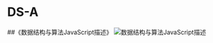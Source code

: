 # DS-A
##《数据结构与算法JavaScript描述》
![数据结构与算法JavaScript描述](https://github.com/KKKyrie/Readme-picture/blob/master/DS-A%20with%20js.jpg)
